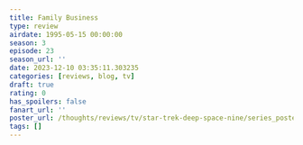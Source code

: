 ```yaml
---
title: Family Business
type: review
airdate: 1995-05-15 00:00:00
season: 3
episode: 23
season_url: ''
date: 2023-12-10 03:35:11.303235
categories: [reviews, blog, tv]
draft: true
rating: 0
has_spoilers: false
fanart_url: ''
poster_url: /thoughts/reviews/tv/star-trek-deep-space-nine/series_poster.jpg
tags: []
---
```


